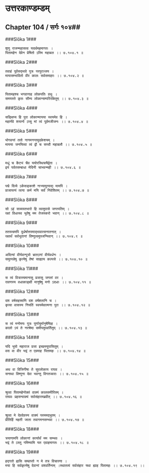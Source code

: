 उत्तरकाण्डम्डम्
===============================


## Chapter 104  / सर्गः १०४##


###Slōka 1###


    शृणु राजन्महासत्व यदर्थमहमागतः ।
    पितामहेन देवेन प्रेषितो ऽस्मि महाबल ।। ७.१०४.१ ॥


###Slōka 2###


    तवाहं पूर्वसद्भावे पुत्रः परपुरञ्जय ।
    मायासम्भावितो वीर कालः सर्वसमाहरः ।। ७.१०४.२ ॥


###Slōka 3###


    पितामहश्च भगवानाह लोकपतिः प्रभुः ।
    समयस्ते कृतः सौम्य लोकान्सम्परिरक्षितुम् ।। ७.१०४.३ ॥


###Slōka 4###


    सङ्क्षिप्य हि पुरा लोकान्मायया स्वयमेव हि ।
    महार्णवे शयानो ऽप्सु मां त्वं पूर्वमजीजनः ।। ७.१०४.४ ॥


###Slōka 5###


    भोगवन्तं ततो नागमनन्तमुदकेशयम् ।
    मायया जनयित्वा त्वं द्वौ च सत्त्वौ महाबलौ ।। ७.१०४.५ ॥


###Slōka 6###


    मधुं च कैटभं चैव ययोरस्थिचयैर्वृता ।
    इयं पर्वतसम्बाधा मेदिनी चाभवन्मही ।। ७.१०४.६ ॥


###Slōka 7###


    पद्मे दिव्ये ऽर्कसङ्काशे नाभ्यामुत्पाद्य मामपि ।
    प्राजापत्यं त्वया कर्म मयि सर्वं निवेशितम् ।। ७.१०४.७ ॥


###Slōka 8###


    सो ऽहं सन्न्यस्तभारो हि त्वामुपासे जगत्पतिम् ।
    रक्षां विधत्स्व भूतेषु मम तेजस्करो भवान् ।। ७.१०४.८ ॥


###Slōka 9###


    ततस्त्वमपि दुर्धर्षात्तस्माद्भावात्सनातनात् ।
    रक्षार्थं सर्वभूतानां विष्णुत्वमुपजग्मिवान् ।। ७.१०४.९ ॥


###Slōka 10###


    अदित्यां वीर्यवान्पुत्रो भ्रातऽणां वीर्यवर्धनः ।
    समुत्पन्नेषु कृत्येषु तेषां साह्याय कल्पसे ।। ७.१०४.१० ॥


###Slōka 11###


    स त्वं वित्रास्यमानासु प्रजासु जगतां वर ।
    रावणस्य वधाकाङ्क्षी मानुषेषु मनो ऽदधाः ।। ७.१०४.११ ॥


###Slōka 12###


    दश वर्षसहस्राणि दश वर्षशतानि च ।
    कृत्वा वासस्य नियतिं स्वयमेवात्मना पुरा ।। ७.१०४.१२ ॥


###Slōka 13###


    स त्वं मनोमयः पुत्रः पूर्णायुर्मानुषेष्विह ।
    कालो ऽयं ते नरश्रेष्ठ समीपमुपवर्तितुम् ।। ७.१०४.१३ ॥


###Slōka 14###


    यदि भूयो महाराज प्रजा इच्छस्युपासितुम् ।
    वस वा वीर भद्रं त एवमाह पितामहः ।। ७.१०४.१४ ॥


###Slōka 15###


    अथ वा विजिगीषा ते सुरलोकाय राघव ।
    सनाथा विष्णुना देवा भवन्तु विगतज्वराः ।। ७.१०४.१५ ॥


###Slōka 16###


    श्रुत्वा पितामहेनोक्तं वाक्यं कालसमीरितम् ।
    राघवः प्रहसन्वाक्यं सर्वसंहारमब्रवीत् ।। ७.१०४.१६ ॥


###Slōka 17###


    श्रुत्वा मे देवदेवस्य वाक्यं परममद्भुतम् ।
    प्रीतिर्हि महती जाता तवागमनसम्भवा ।। ७.१०४.१७ ॥


###Slōka 18###


    त्रयाणामपि लोकानां कार्यार्थं मम सम्भवः ।
    भद्रं ते ऽस्तु गमिष्यामि यत एवाहमागतः ।। ७.१०४.१८ ॥


###Slōka 19###


    हद्गतो ह्यसि सम्प्राप्तो न मे तत्र विचारणा ।
    मया हि सर्वकृत्येषु देवानां वशवर्तिनाम् ।स्थातव्यं सर्वसंहार यथा ह्याह पितामहः ।। ७.१०४.१९ ।।


